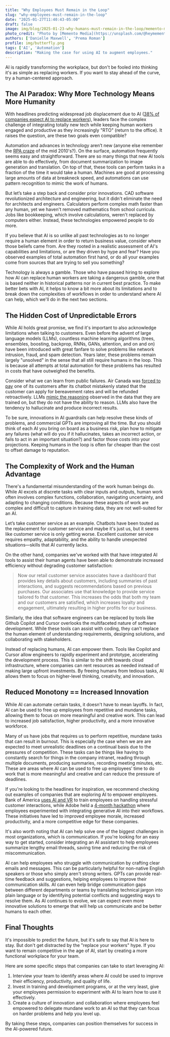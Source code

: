```yaml
---
title: "Why Employees Must Remain in the Loop"
slug: "why-employees-must-remain-in-the-loop"
date: "2025-01-27T11:40:43-05:00"
draft: false
image: img/blog/2025-01-23-why-humans-must-remain-in-the-loop/memento-media-2pPw5Glro5I-unsplash.jpg
photo_credit: "Photo by [Memento Media](https://unsplash.com/@heymemento?utm_content=creditCopyText&utm_medium=referral&utm_source=unsplash) on [Unsplash](https://unsplash.com/photos/people-sitting-at-the-table-2pPw5Glro5I?utm_content=creditCopyText&utm_medium=referral&utm_source=unsplash)"
authors: ['Danielle Maxwell', 'Prema Roman']
profile: img/butterfly.png
tags: ['AI', 'Automation']
description: "Making the case for using AI to augment employees."
---
```

AI is rapidly transforming the workplace, but don't be fooled into thinking it's as simple as replacing workers. If you want to stay ahead of the curve, try a human-centered approach.

<!--more-->

## The AI Paradox: Why More Technology Means More Humanity

With headlines predicting widespread job displacement due to AI ([38% of companies expect AI to replace workers](https://www.staffingindustry.com/news/global-daily-news/30-of-companies-swapped-workers-for-ai-in-2024-more-to-come)), leaders face the complex challenge of integrating totally new tech while keeping human workers engaged and productive as they increasingly "RTO" (return to the office). It raises the question, are these two goals even compatible?

Automation and advances in technology aren’t new (anyone else remember the [RPA craze](https://en.wikipedia.org/wiki/Robotic_process_automation) of the mid 2010's?). On the surface, automation frequently seems easy and straightforward. There are so many things that new AI tools are able to do effectively, from document summarization to image generation and translation. On top of that, these tools can perform tasks in a fraction of the time it would take a human. Machines are good at processing large amounts of data at breakneck speed, and automations can use pattern recognition to mimic the work of humans.

But let’s take a step back and consider prior innovations. CAD software revolutionized architecture and engineering, but it didn't eliminate the need for architects and engineers. Calculators perform complex math faster than any human, yet we haven't removed mathematics from school curricula. Jobs like bookkeeping, which involve calculations, weren't replaced by computers either. Instead, these technologies empowered people to do more.

If you believe that AI is so unlike all past technologies as to no longer require a human element in order to return business value, consider where those beliefs came from. Are they rooted in a realistic assessment of AI's capabilities and limitations, or are they driven by hype and fear? Have you observed examples of total automation first hand, or do all your examples come from sources that are trying to sell you something?

Technology is always a gamble. Those who have paused hiring to explore how AI can replace human workers are taking a dangerous gamble, one that is based neither in historical patterns nor in current best practice. To make better bets with AI, it helps to know a bit more about its limitations and to break down the complexities of workflows in order to understand where AI can help, which we'll do in the next two sections.

## The Hidden Cost of Unpredictable Errors

While AI holds great promise, we find it's important to also acknowledge limitations when talking to customers. Even before the advent of large language models (LLMs), countless machine learning algorithms (trees, ensembles, boosting, backprop, RNNs, GANs, attention, and on and on) have been introduced with great fanfare to solve problems like network intrusion, fraud, and spam detection. Years later, these problems remain largely "unsolved" in the sense that all still require humans in the loop. This is because all attempts at total automation for these problems has resulted in costs that have outweighed the benefits.

Consider what we can learn from public failures. Air Canada was [forced to pay](https://www.theguardian.com/world/2024/feb/16/air-canada-chatbot-lawsuit) one of its customers after its chatbot mistakenly stated that the customer can apply for bereavement rates and will be refunded retroactively. LLMs [mimic the reasoning](https://www.wired.com/story/apple-ai-llm-reasoning-research/?ref=2ndbreakfast.audreywatters.com) observed in the data that they are trained on, but they do not have the ability to reason. LLMs also have the tendency to hallucinate and produce incorrect results.

To be sure, innovations in AI guardrails can help resolve these kinds of problems, and commercial GPTs are improving all the time. But you should think of each AI you bring on board as a business risk, plan how to mitigate any failures (what will do you if it hallucinates, takes an incorrect action, or fails to act in an important situation?) and factor those costs into your projections. Keeping humans in the loop is often far cheaper than the cost to offset damage to reputation.

## The Complexity of Work and the Human Advantage

There's a fundamental misunderstanding of the work human beings do. While AI excels at discrete tasks with clear inputs and outputs, human work often involves complex functions, collaboration, navigating uncertainty, and adapting to changing conditions. Because these aspects of work are complex and difficult to capture in training data, they are not well-suited for an AI.

Let’s take customer service as an example. Chatbots have been touted as the replacement for customer service and maybe it's just us, but it seems like customer service is only getting worse. Excellent customer service requires empathy, adaptability, and the ability to handle unexpected situations—skills that AI currently lacks.

On the other hand, companies we've worked with that have integrated AI tools to assist their human agents have been able to demonstrate increased efficiency without degrading customer satisfaction:

> Now our retail customer service associates have a dashboard that provides key details about customers, including summaries of past interactions, and suggests recommendations based on previous purchases. Our associates use that knowledge to provide service tailored fo that customer. This increases the odds that both my team and our customers are satisfied, which increases loyalty and engagement, ultimately resulting in higher profits for our business.

Similarly, the idea that software engineers can be replaced by tools like Github Copilot and Cursor overlooks the multifaceted nature of software development. While these tools can assist with coding, they can't replace the human element of understanding requirements, designing solutions, and collaborating with stakeholders.

Instead of replacing humans, AI can empower them. Tools like Copilot and Cursor allow engineers to rapidly experiment and prototype, accelerating the development process. This is similar to the shift towards cloud infrastructure, where companies can rent resources as needed instead of making large upfront investments. By freeing humans from tedious tasks, AI allows them to focus on higher-level thinking, creativity, and innovation.

## Reduced Monotony == Increased Innovation

While AI can automate certain tasks, it doesn't have to mean layoffs. In fact, AI can be used to free up employees from repetitive and mundane tasks, allowing them to focus on more meaningful and creative work. This can lead to increased job satisfaction, higher productivity, and a more innovative workforce.

Many of us have jobs that requires us to perform repetitive, mundane tasks that can result in burnout. This is especially the case when we are are expected to meet unrealistic deadlines on a continual basis due to the pressures of competition. These tasks can be things like having to constantly search for things in the company intranet, reading through multiple documents, producing summaries, recording meeting minutes, etc. These are areas where AI can be used to free up employees’ time to do work that is more meaningful and creative and can reduce the pressure of deadlines.

If you're looking to the headlines for inspiration, we recommend checking out examples of companies that are exploring AI to empower employees. Bank of America [uses AI and VR](https://www.pymnts.com/metaverse/2023/bank-of-america-uses-virtual-reality-for-training-over-200000-staffers/) to train employees on handling stressful customer interactions, while Adobe held a [4-month hackathon](https://fortune.com/2024/03/07/adobe-cfo-hackathon-ai-workflows-shark-tank/) where employees experimented with integrating generative AI into their workflows. These initiatives have led to improved employee morale, increased productivity, and a more competitive edge for these companies.

It's also worth noting that AI can help solve one of the biggest challenges in most organizations, which is communication. If you're looking for an easy way to get started, consider integrating an AI assistant to help employees summarize lengthy email threads, saving time and reducing the risk of miscommunication.

AI can help employees who struggle with communication by crafting clear emails and messages. This can be particularly helpful for non-native English speakers or those who simply aren't strong writers. GPTs can provide real-time feedback and suggestions, helping employees to improve their communication skills. AI can even help bridge communication gaps between different departments or teams by translating technical jargon into plain language or by identifying potential conflicts and suggesting ways to resolve them. As AI continues to evolve, we can expect even more innovative solutions to emerge that will help us communicate and be better humans to each other.

## Final Thoughts

It's impossible to predict the future, but it's safe to say that AI is here to stay. But don't get distracted by the "replace your workers" hype. If you want to remain competitive in the age of AI, start by creating a more functional workplace for your team.

Here are some specific steps that companies can take to start leveraging AI:

1. Interview your team to identify areas where AI could be used to improve their efficiency, productivity, and quality of life.
2. Invest in training and development programs, or at the very least, give your employees permission to experiment with AI to learn how to use it effectively.
3. Create a culture of innovation and collaboration where employees feel empowered to delegate mundane work to an AI so that they can focus on harder problems and help you level up.

By taking these steps, companies can position themselves for success in the AI-powered future.